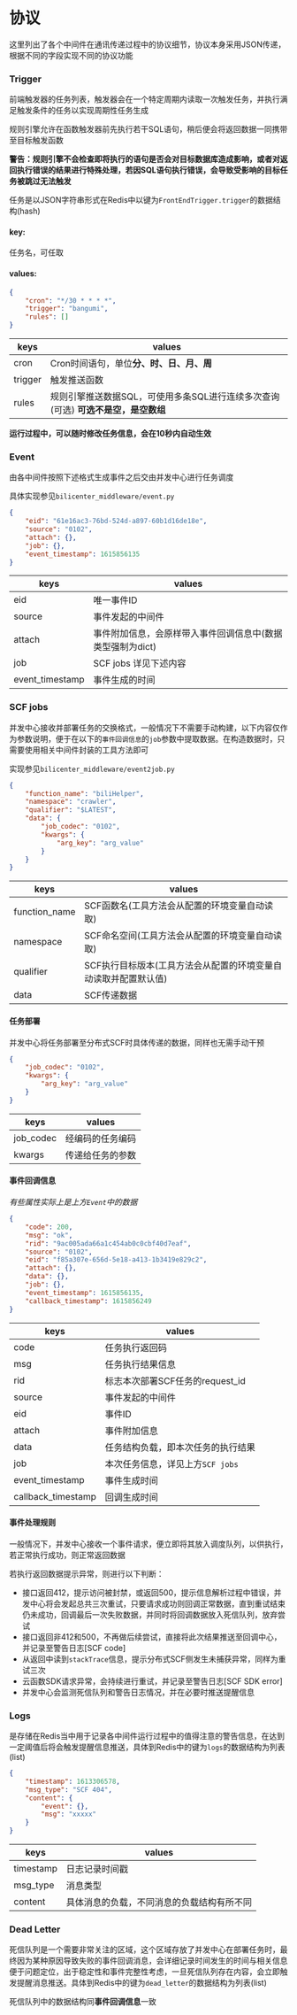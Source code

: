 # 协议
这里列出了各个中间件在通讯传递过程中的协议细节，协议本身采用JSON传递，根据不同的字段实现不同的协议功能



### Trigger

前端触发器的任务列表，触发器会在一个特定周期内读取一次触发任务，并执行满足触发条件的任务以实现周期性任务生成

规则引擎允许在函数触发器前先执行若干SQL语句，稍后便会将返回数据一同携带至目标触发函数

**警告：规则引擎不会检查即将执行的语句是否会对目标数据库造成影响，或者对返回执行错误的结果进行特殊处理，若因SQL语句执行错误，会导致受影响的目标任务被跳过无法触发**

任务是以JSON字符串形式在Redis中以键为`FrontEndTrigger.trigger`的数据结构(hash)

#### key:

任务名，可任取

#### values:

```json
{
    "cron": "*/30 * * * *",
    "trigger": "bangumi",
    "rules": []
}
```

| keys    | values                                                       |
| ------- | ------------------------------------------------------------ |
| cron    | Cron时间语句，单位**分、时、日、月、周**                     |
| trigger | 触发推送函数                                                 |
| rules   | 规则引擎推送数据SQL，可使用多条SQL进行连续多次查询(可选)  **可选不是空，是空数组** |

**运行过程中，可以随时修改任务信息，会在10秒内自动生效**



### Event

由各中间件按照下述格式生成事件之后交由并发中心进行任务调度

具体实现参见`bilicenter_middleware/event.py`

```json
{
    "eid": "61e16ac3-76bd-524d-a897-60b1d16de18e",
    "source": "0102",
    "attach": {},
    "job": {},
    "event_timestamp": 1615856135
}
```

| keys            | values                                                     |
| --------------- | ---------------------------------------------------------- |
| eid             | 唯一事件ID                                                 |
| source          | 事件发起的中间件                                           |
| attach          | 事件附加信息，会原样带入事件回调信息中(数据类型强制为dict) |
| job             | SCF jobs 详见下述内容                                      |
| event_timestamp | 事件生成的时间                                             |



### SCF jobs

并发中心接收并部署任务的交换格式，一般情况下不需要手动构建，以下内容仅作为参数说明，便于在以下的`事件回调信息`的`job`参数中提取数据。在构造数据时，只需要使用相关中间件封装的工具方法即可

实现参见`bilicenter_middleware/event2job.py`

```json
{
    "function_name": "biliHelper",
    "namespace": "crawler",
    "qualifier": "$LATEST",
    "data": {
        "job_codec": "0102",
        "kwargs": {
            "arg_key": "arg_value"
        }
    }
}
```

| keys          | values                                                       |
| ------------- | ------------------------------------------------------------ |
| function_name | SCF函数名(工具方法会从配置的环境变量自动读取)                |
| namespace     | SCF命名空间(工具方法会从配置的环境变量自动读取)              |
| qualifier     | SCF执行目标版本(工具方法会从配置的环境变量自动读取并配置默认值) |
| data          | SCF传递数据                                                  |

#### 任务部署

并发中心将任务部署至分布式SCF时具体传递的数据，同样也无需手动干预

```json
{
    "job_codec": "0102",
    "kwargs": {
        "arg_key": "arg_value"
    }
}
```

| keys      | values           |
| --------- | ---------------- |
| job_codec | 经编码的任务编码 |
| kwargs    | 传递给任务的参数 |



#### 事件回调信息

*有些属性实际上是上方`Event`中的数据*

```json
{
    "code": 200,
    "msg": "ok",
    "rid": "9ac005ada66a1c454ab0c0cbf40d7eaf",
    "source": "0102",
    "eid": "f85a307e-656d-5e18-a413-1b3419e829c2",
    "attach": {},
    "data": {},
    "job": {},
    "event_timestamp": 1615856135,
    "callback_timestamp": 1615856249
}
```

| keys               | values                             |
| ------------------ | ---------------------------------- |
| code               | 任务执行返回码                     |
| msg                | 任务执行结果信息                   |
| rid                | 标志本次部署SCF任务的request_id    |
| source             | 事件发起的中间件                   |
| eid                | 事件ID                             |
| attach             | 事件附加信息                       |
| data               | 任务结构负载，即本次任务的执行结果 |
| job                | 本次任务信息，详见上方`SCF jobs`   |
| event_timestamp    | 事件生成时间                       |
| callback_timestamp | 回调生成时间                       |



#### 事件处理规则

一般情况下，并发中心接收一个事件请求，便立即将其放入调度队列，以供执行，若正常执行成功，则正常返回数据

若执行返回数据提示异常，则进行以下判断：

- 接口返回412，提示访问被封禁，或返回500，提示信息解析过程中错误，并发中心将会发起总共三次重试，只要请求成功则回调正常数据，直到重试结束仍未成功，回调最后一次失败数据，并同时将回调数据放入死信队列，放弃尝试
- 接口返回非412和500，不再做后续尝试，直接将此次结果推送至回调中心，并记录至警告日志[SCF code]
- 从返回中读到`stackTrace`信息，提示分布式SCF侧发生未捕获异常，同样为重试三次
- 云函数SDK请求异常，会持续进行重试，并记录至警告日志[SCF SDK error]
- 并发中心会监测死信队列和警告日志情况，并在必要时推送提醒信息



### Logs

是存储在Redis当中用于记录各中间件运行过程中的值得注意的警告信息，在达到一定阈值后将会触发提醒信息推送，具体到Redis中的键为`logs`的数据结构为列表(list)

```json
{
    "timestamp": 1613306578,
    "msg_type": "SCF 404",
    "content": {
        "event": {},
        "msg": "xxxxx"
    }
}
```

| keys      | values                                     |
| --------- | ------------------------------------------ |
| timestamp | 日志记录时间戳                             |
| msg_type  | 消息类型                                   |
| content   | 具体消息的负载，不同消息的负载结构有所不同 |



### Dead Letter

死信队列是一个需要非常关注的区域，这个区域存放了并发中心在部署任务时，最终因为某种原因导致失败的事件回调消息，会详细记录时间发生的时间与相关信息便于问题定位，出于稳定性和事件完整性考虑，一旦死信队列存在内容，会立即触发提醒消息推送。具体到Redis中的键为`dead_letter`的数据结构为列表(list)

死信队列中的数据结构同**事件回调信息**一致

